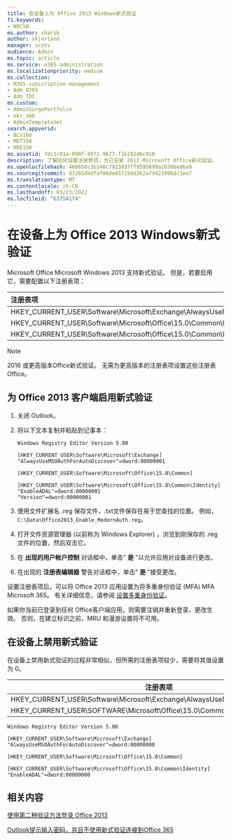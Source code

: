 ```yaml
---
title: 在设备上为 Office 2013 Windows新式验证
f1.keywords:
- NOCSH
ms.author: sharik
author: skjerland
manager: scotv
audience: Admin
ms.topic: article
ms.service: o365-administration
ms.localizationpriority: medium
ms.collection:
- M365-subscription-management
- Adm_O365
- Adm_TOC
ms.custom:
- AdminSurgePortfolio
- okr_smb
- AdminTemplateSet
search.appverid:
- BCS160
- MET150
- MOE150
ms.assetid: 7dc1c01a-090f-4971-9677-f1b192d6c910
description: 了解如何设置注册表项，为已安装 2013 Microsoft Office新式验证。
ms.openlocfilehash: 468658c3b346c7923937ff9595699a20306ed6a9
ms.sourcegitcommit: d32654bdfaf08de45715dd362a7d42199bdc1ee7
ms.translationtype: MT
ms.contentlocale: zh-CN
ms.lasthandoff: 03/23/2022
ms.locfileid: "63754174"
---
```

# <a name="enable-modern-authentication-for-office-2013-on-windows-devices"></a>在设备上为 Office 2013 Windows新式验证

Microsoft Office Microsoft Windows 2013 支持新式验证。 但是，若要启用它，需要配置以下注册表项：

|注册表项|类型|值|
|:---|:---:|:---:|
|HKEY_CURRENT_USER\Software\Microsoft\Exchange\AlwaysUseMSOAuthForAutoDiscover|REG_DWORD|1|
|HKEY_CURRENT_USER\Software\Microsoft\Office\15.0\Common\Identity\EnableADAL|REG_DWORD|1|
|HKEY_CURRENT_USER\Software\Microsoft\Office\15.0\Common\Identity\Version|REG_DWORD|1|

> [!NOTE]
> 2016 或更高版本Office新式验证。 无需为更高版本的注册表项设置这些注册表Office。

## <a name="enable-modern-authentication-for-office-2013-clients"></a>为 Office 2013 客户端启用新式验证

1. 关闭 Outlook。

2. 将以下文本复制并粘贴到记事本：

   ```text
   Windows Registry Editor Version 5.00

   [HKEY_CURRENT_USER\Software\Microsoft\Exchange]
   "AlwaysUseMSOAuthForAutoDiscover"=dword:00000001

   [HKEY_CURRENT_USER\Software\Microsoft\Office\15.0\Common]

   [HKEY_CURRENT_USER\Software\Microsoft\Office\15.0\Common\Identity]
   "EnableADAL"=dword:00000001
   "Version"=dword:00000001
   ```

3. 使用文件扩展名 .reg 保存文件，.txt文件保存在易于您查找的位置。 例如，`C:\Data\Office2013_Enable_ModernAuth.reg`。

4. 打开文件资源管理器 (以前称为 Windows Explorer) ，浏览到刚保存的 .reg 文件的位置，然后双击它。

5. 在 **出现的用户帐户控制** 对话框中，单击" **是** "以允许应用对设备进行更改。

6. 在出现的 **注册表编辑器** 警告对话框中，单击" **是** "接受更改。

设置注册表项后，可以将 Office 2013 应用设置为将多重身份验证 (MFA) MFA Microsoft 365。 有关详细信息，请参阅 [设置多重身份验证](set-up-multi-factor-authentication.md)。

如果你当前已登录到任何 Office客户端应用，则需要注销并重新登录，更改生效。 否则，在建立标识之前，MRU 和漫游设置将不可用。

## <a name="disable-modern-authentication-on-devices"></a>在设备上禁用新式验证

在设备上禁用新式验证的过程非常相似，但所需的注册表项较少，需要将其值设置为 0。

|注册表项|类型|值|
|---|:---:|:---:|
|HKEY_CURRENT_USER\Software\Microsoft\Exchange\AlwaysUseMSOAuthForAutoDiscover|REG_DWORD|0|
|HKEY_CURRENT_USER\SOFTWARE\Microsoft\Office\15.0\Common\Identity\EnableADAL|REG_DWORD|0|

```text
Windows Registry Editor Version 5.00

[HKEY_CURRENT_USER\Software\Microsoft\Exchange]
"AlwaysUseMSOAuthForAutoDiscover"=dword:00000000

[HKEY_CURRENT_USER\Software\Microsoft\Office\15.0\Common]

[HKEY_CURRENT_USER\Software\Microsoft\Office\15.0\Common\Identity]
"EnableADAL"=dword:00000000
```

## <a name="related-content"></a>相关内容

[使用第二种验证方法登录 Office 2013](https://support.microsoft.com/office/2b856342-170a-438e-9a4f-3c092394d3cb)

[Outlook提示输入密码，并且不使用新式验证连接到Office 365](/outlook/troubleshoot/authentication/outlook-prompt-password-modern-authentication-enabled)
